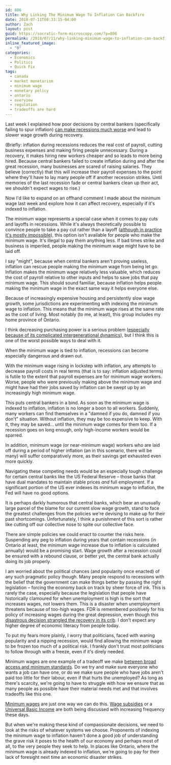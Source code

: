 ```yaml
---
id: 806
title: Why Linking The Minimum Wage To Inflation Can Backfire
date: 2018-07-11T08:33:15-04:00
author: Zach
layout: post
guid: https://socratic-form-microscopy.com/?p=806
permalink: /2018/07/11/why-linking-minimum-wage-to-inflation-can-backfire/
inline_featured_image:
  - "0"
categories:
  - Economics
  - Politics
  - Quick Fix
tags:
  - canada
  - market monetarism
  - minimum wage
  - monetary policy
  - ontario
  - overview
  - regulation
  - tradeoffs are hard
---
```

Last week I explained how poor decisions by central bankers (specifically failing to spur inflation) <a href="https://socratic-form-microscopy.com/2018/07/01/you-might-want-to-blame-central-banks-for-poor-wage-growth/">can make recessions much worse</a> and lead to slower wage growth during recovery.

(Briefly: inflation during recessions reduces the real cost of payroll, cutting business expenses and making firing people unnecessary. During a recovery, it makes hiring new workers cheaper and so leads to more being hired. Because central bankers failed to create inflation during and after the great recession, many businesses are scared of raising salaries. They believe (correctly) that this will increase their payroll expenses to the point where they'll have to lay many people off if another recession strikes. Until memories of the last recession fade or central bankers clean up their act, we shouldn't expect wages to rise.)

Now I'd like to expand on an offhand comment I made about the minimum wage last week and explore how it can affect recovery, especially if it's indexed to inflation.

The minimum wage represents a special case when it comes to pay cuts and layoffs in recessions. While it's always theoretically possible to convince people to take a pay cut rather than a layoff (<a href="https://www.richmondfed.org/~/media/richmondfedorg/publications/research/econ_focus/2013/q1/pdf/jargon_alert.pdf">although in practice it's mostly impossible</a>), this option isn't available for people who make the minimum wage. It's illegal to pay them anything less. If bad times strike and business is imperiled, people making the minimum wage might have to be laid off.

I say "might", because when central bankers aren't proving useless, inflation can rescue people making the minimum wage from being let go. Inflation makes the minimum wage relatively less valuable, which reduces the cost of payroll relative to other inputs and helps to save jobs that pay minimum wage. This should sound familiar, because inflation helps people making the minimum wage in the exact same way it helps everyone else.

Because of increasingly expensive housing and persistently slow wage growth, some jurisdictions are experimenting with indexing the minimum wage to inflation. This means that the minimum wage rises at the same rate as the cost of living. Most notably (to me, at least), this group includes my home province of Ontario.

I think decreasing purchasing power is a serious problem (<a href="https://socratic-form-microscopy.com/2017/06/03/whose-minimum-wage/">especially because of its complicated intergenerational dynamics</a>), but I think this is one of the worst possible ways to deal with it.

When the minimum wage is tied to inflation, recessions can become especially dangerous and drawn out.

With the minimum wage rising in lockstep with inflation, any attempts to decrease payroll costs in real terms (that is to say: inflation adjusted terms) is futile to the extent that payroll expenses are for minimum wage workers. Worse, people who were previously making above the minimum wage and might have had their jobs saved by inflation can be swept up by an increasingly high minimum wage.

This puts central bankers in a bind. As soon as the minimum wage is indexed to inflation, inflation is no longer a boon to all workers. Suddenly, many workers can find themselves in a "damned if you do, damned if you don't" situation. Without inflation, they may be too expensive to keep. With it, they may be saved… until the minimum wage comes for them too. If a recession goes on long enough, only high-income workers would be sparred.

In addition, minimum wage (or near-minimum wage) workers who are laid off during a period of higher inflation (an in this scenario, there will be many) will suffer comparatively more, as their savings get exhausted even more quickly.

Navigating these competing needs would be an especially tough challenge for certain central banks like the US Federal Reserve – those banks that have dual mandates to maintain stable prices <em>and</em> full employment. If a significant portion of the US ever indexes its minimum wage to inflation, the Fed will have no good options.

It is perhaps darkly humorous that central banks, which bear an unusually large parcel of the blame for our current slow wage growth, stand to face the greatest challenges from the policies we're devising to make up for their past shortcomings. Unfortunately, I think a punishment of this sort is rather like cutting off our collective nose to spite our collective face.

There are simple policies we could enact to counter the risks here. Suspending any peg to inflation during years that contain recessions (in Ontario at least, the minimum wage increase due to inflation is calculated annually) would be a promising start. Wage growth after a recession could be ensured with a rebound clause, or better yet, the central bank actually doing its job properly.

I am worried about the political chances (and popularity once enacted) of any such pragmatic policy though. Many people respond to recessions with the belief that the government can make things better by passing the right legislation – forcing the economy back on track by sheer force of ink. This is rarely the case, especially because the legislation that people have historically clamoured for when unemployment is high is the sort that increases wages, not lowers them. This is a disaster when unemployment threatens because of too-high wages. FDR is remembered positively for his policy of increasing wages during the great depression, even though this <a href="https://marketmonetarist.com/2013/06/02/scott-sumner-its-complicated-the-great-depression-in-the-us/">disastrous decision strangled the recovery in its crib</a>. I don't expect any higher degree of economic literacy from people today.

To put my fears more plainly, I worry that politicians, faced with waning popularity and a nipping recession, would find allowing the minimum wage to be frozen too much of a political risk. I frankly don't trust most politicians to follow through with a freeze, even if it's direly needed.

Minimum wages are one example of a tradeoff we make <a href="https://socratic-form-microscopy.com/2017/07/19/minimum-standards-or-broad-access/">between broad access and minimum standards</a>. Do we try and make sure everyone who wants a job can have one, or do we make sure people who have jobs aren't paid too little for their labour, even if that hurts the unemployed? As long as there's scarcity, we're going to have to struggle with how we ensure that as many people as possible have their material needs met and that involves tradeoffs like this one.

<a href="https://socratic-form-microscopy.com/2018/02/09/cities-are-weird-and-minimum-wages-can-help/">Minimum wages</a> are just one way we can do this. <a href="https://socratic-form-microscopy.com/2017/08/27/why-dont-we-subsidize-higher-wages-or-public-policy-is-expensive/">Wage subsidies</a> or a <a href="http://slatestarcodex.com/2018/05/16/basic-income-not-basic-jobs-against-hijacking-utopia/">Universal Basic Income</a> are both being discussed with increasing frequency these days.

But when we're making these kind of compassionate decisions, we need to look at the risks of whatever systems we choose. Proponents of indexing the minimum wage to inflation haven't done a good job of understanding the grave risk it poses to the health of our economy and perhaps most of all, to the very people they seek to help. In places like Ontario, where the minimum wage is already indexed to inflation, we're going to pay for their lack of foresight next time an economic disaster strikes.
